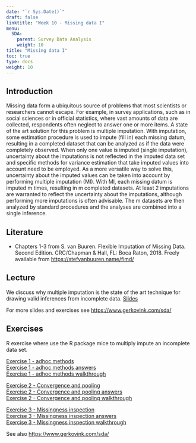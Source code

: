 ```yaml
---
date: "`r Sys.Date()`"
draft: false
linktitle: "Week 10 - Missing data I"
menu:
  SDA:
    parent: Survey Data Analysis
    weight: 10
title: "Missing data I"
toc: true
type: docs
weight: 10
---
```


## Introduction

Missing data form a ubiquitous source of problems that most scientists or researchers cannot escape. For example, in survey applications, such as in social sciences or in official statistics, where vast amounts of data are collected, respondents often neglect to answer one or more items. A state of the art solution for this problem is multiple imputation. With imputation, some estimation procedure is used to impute (fill in) each missing datum, resulting in a completed dataset that can be analyzed as if the data were completely observed. When only one value is imputed (single imputation), uncertainty about the imputations is not reflected in the imputed data set and specific methods for variance estimation that take imputed values into account need to be employed. As a more versatile way to solve this, uncertainty about the imputed values can be taken into account by performing multiple imputation (MI). With MI, each missing datum is imputed m times, resulting in m completed datasets. At least 2 imputations are warranted to reflect the uncertainty about the imputations, although performing more imputations is often advisable. The m datasets are then analyzed by standard procedures and the analyses are combined into a single inference.

## Literature

- Chapters 1-3 from S. van Buuren. Flexible Imputation of Missing Data. Second Edition. CRC/Chapman & Hall, FL: Boca Raton, 2018. Freely available from https://stefvanbuuren.name/fimd/

## Lecture
We discuss why multiple imputation is the state of the art technique for drawing valid inferences from incomplete data.
[Slides](/files/SDA/week10/missing-data-1.pdf)

For more slides and exercises see https://www.gerkovink.com/sda/

## Exercises
R exercise where use the R package mice to multiply impute an incomplete data set.  

[Exercise 1 - adhoc methods](/files/SDA/week10/1.-Ad_hoc_methods.html)  
[Exercise 1 - adhoc methods answers](/files/SDA/week10/1.Ad_hoc_methods.Rmd)  
[Exercise 1 - adhoc methods walkthrough](/files/SDA/week10/Exercise_1.mp4)  

[Exercise 2 - Convergence and pooling](/files/SDA/week10/2.-Convergence_and_pooling.html)  
[Exercise 2 - Convergence and pooling answers](/files/SDA/week10/2.Convergence_and_pooling.Rmd)  
[Exercise 2 - Convergence and pooling walkthrough](/files/SDA/week10/Exercise_2.mp4)  

[Exercise 3 - Missingness inspection](/files/SDA/week10/3.-Missingness_innspection.html)  
[Exercise 3 - Missingness inspection answers](/files/SDA/week10/3.Missingness_inspection.Rmd)  
[Exercise 3 - Missingness inspection walkthrough](/files/SDA/week10/Exercise_3.mp4)  

See also https://www.gerkovink.com/sda/

